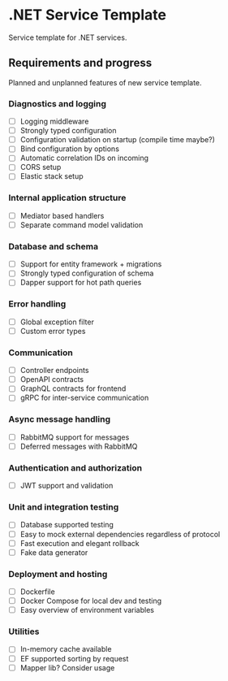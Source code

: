 # .NET Service Template
Service template for .NET services.

## Requirements and progress
Planned and unplanned features of new service template.

### Diagnostics and logging
- [ ] Logging middleware
- [ ] Strongly typed configuration
- [ ] Configuration validation on startup (compile time maybe?)
- [ ] Bind configuration by options
- [ ] Automatic correlation IDs on incoming
- [ ] CORS setup
- [ ] Elastic stack setup
 
### Internal application structure
- [ ] Mediator based handlers
- [ ] Separate command model validation

### Database and schema
- [ ] Support for entity framework + migrations
- [ ] Strongly typed configuration of schema
- [ ] Dapper support for hot path queries

### Error handling
- [ ] Global exception filter
- [ ] Custom error types

### Communication
- [ ] Controller endpoints
- [ ] OpenAPI contracts 
- [ ] GraphQL contracts for frontend 
- [ ] gRPC for inter-service communication

### Async message handling
- [ ] RabbitMQ support for messages
- [ ] Deferred messages with RabbitMQ

### Authentication and authorization
- [ ] JWT support and validation

### Unit and integration testing
- [ ] Database supported testing
- [ ] Easy to mock external dependencies regardless of protocol
- [ ] Fast execution and elegant rollback
- [ ] Fake data generator

### Deployment and hosting
- [ ] Dockerfile
- [ ] Docker Compose for local dev and testing
- [ ] Easy overview of environment variables

### Utilities
- [ ] In-memory cache available 
- [ ] EF supported sorting by request
- [ ] Mapper lib? Consider usage
